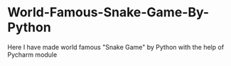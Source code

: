 # World-Famous-Snake-Game-By-Python
Here I have made world famous "Snake Game" by Python with the help of Pycharm module
